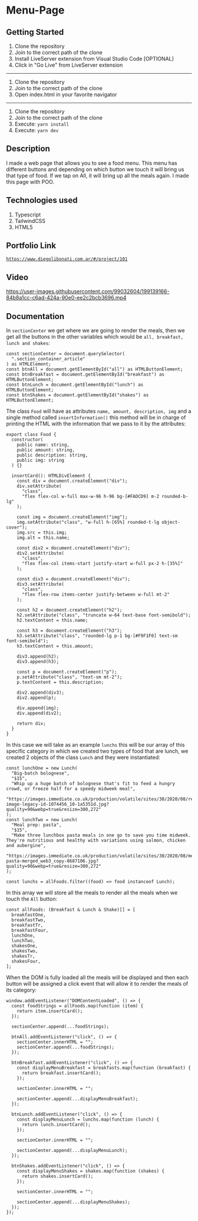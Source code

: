 # Menu-Page

## Getting Started

1. Clone the repository
2. Join to the correct path of the clone
3. Install LiveServer extension from Visual Studio Code [OPTIONAL]
4. Click in "Go Live" from LiveServer extension

---

1. Clone the repository
2. Join to the correct path of the clone
3. Open index.html in your favorite navigator

---

1. Clone the repository
2. Join to the correct path of the clone
3. Execute: `yarn install`
4. Execute: `yarn dev`

## Description

I made a web page that allows you to see a food menu. This menu has different buttons and depending on which button we touch it will bring us that type of food. If we tap on All, it will bring up all the meals again. I made this page with POO.

## Technologies used

1. Typescript
2. TailwindCSS
3. HTML5

## Portfolio Link

[`https://www.diegolibonati.com.ar/#/project/101`](https://www.diegolibonati.com.ar/#/project/101)

## Video

https://user-images.githubusercontent.com/99032604/199139166-84b8a1cc-c6ad-424a-90e0-ee2c2bcb3696.mp4

## Documentation

In `sectionCenter` we get where we are going to render the meals, then we get all the buttons in the other variables which would be `all, breakfast, lunch and shakes`:

```
const sectionCenter = document.querySelector(
  ".section_container_article"
) as HTMLElement;
const btnAll = document.getElementById("all") as HTMLButtonElement;
const btnBreakfast = document.getElementById("breakfast") as HTMLButtonElement;
const btnLunch = document.getElementById("lunch") as HTMLButtonElement;
const btnShakes = document.getElementById("shakes") as HTMLButtonElement;
```

The class `Food` will have as attributes `name, amount, description, img` and a single method called `insertInformation()` this method will be in charge of printing the HTML with the information that we pass to it by the attributes:

```
export class Food {
  constructor(
    public name: string,
    public amount: string,
    public description: string,
    public img: string
  ) {}

  insertCard(): HTMLDivElement {
    const div = document.createElement("div");
    div.setAttribute(
      "class",
      "flex flex-col w-full max-w-96 h-96 bg-[#FADCD9] m-2 rounded-b-lg"
    );

    const img = document.createElement("img");
    img.setAttribute("class", "w-full h-[65%] rounded-t-lg object-cover");
    img.src = this.img;
    img.alt = this.name;

    const div2 = document.createElement("div");
    div2.setAttribute(
      "class",
      "flex flex-col items-start justify-start w-full px-2 h-[35%]"
    );

    const div3 = document.createElement("div");
    div3.setAttribute(
      "class",
      "flex flex-row items-center justify-between w-full mt-2"
    );

    const h2 = document.createElement("h2");
    h2.setAttribute("class", "truncate w-64 text-base font-semibold");
    h2.textContent = this.name;

    const h3 = document.createElement("h3");
    h3.setAttribute("class", "rounded-lg p-1 bg-[#F9F1F0] text-sm font-semibold");
    h3.textContent = this.amount;

    div3.append(h2);
    div3.append(h3);

    const p = document.createElement("p");
    p.setAttribute("class", "text-sm mt-2");
    p.textContent = this.description;

    div2.append(div3);
    div2.append(p);

    div.append(img);
    div.append(div2);

    return div;
  }
}
```

In this case we will take as an example `lunchs` this will be our array of this specific category in which we created two types of food that are lunch, we created 2 objects of the class `Lunch` and they were instantiated:

```
const lunchOne = new Lunch(
  "Big-batch bolognese",
  "$15",
  "Whip up a huge batch of bolognese that's fit to feed a hungry crowd, or freeze half for a speedy midweek meal",
  "https://images.immediate.co.uk/production/volatile/sites/30/2020/08/recipe-image-legacy-id-1074456_10-1a5351d.jpg?quality=90&webp=true&resize=300,272"
);
const lunchTwo = new Lunch(
  "Meal prep: pasta",
  "$15",
  "Make three lunchbox pasta meals in one go to save you time midweek. They're nutritious and healthy with variations using salmon, chicken and aubergine",
  "https://images.immediate.co.uk/production/volatile/sites/30/2020/08/mealprep-pasta-merged_web3_copy-8687106.jpg?quality=90&webp=true&resize=300,272"
);

const lunchs = allFoods.filter((food) => food instanceof Lunch);
```

In this array we will store all the meals to render all the meals when we touch the `All` button:

```
const allFoods: (Breakfast & Lunch & Shake)[] = [
  breakfastOne,
  breakfastTwo,
  breakfastTr,
  breakfastFour,
  lunchOne,
  lunchTwo,
  shakesOne,
  shakesTwo,
  shakesTr,
  shakesFour,
];
```

When the DOM is fully loaded all the meals will be displayed and then each button will be assigned a click event that will allow it to render the meals of its category:

```
window.addEventListener("DOMContentLoaded", () => {
  const foodStrings = allFoods.map(function (item) {
    return item.insertCard();
  });

  sectionCenter.append(...foodStrings);

  btnAll.addEventListener("click", () => {
    sectionCenter.innerHTML = "";
    sectionCenter.append(...foodStrings);
  });

  btnBreakfast.addEventListener("click", () => {
    const displayMenuBreakfast = breakfasts.map(function (breakfast) {
      return breakfast.insertCard();
    });

    sectionCenter.innerHTML = "";

    sectionCenter.append(...displayMenuBreakfast);
  });

  btnLunch.addEventListener("click", () => {
    const displayMenuLunch = lunchs.map(function (lunch) {
      return lunch.insertCard();
    });

    sectionCenter.innerHTML = "";

    sectionCenter.append(...displayMenuLunch);
  });

  btnShakes.addEventListener("click", () => {
    const displayMenuShakes = shakes.map(function (shakes) {
      return shakes.insertCard();
    });

    sectionCenter.innerHTML = "";

    sectionCenter.append(...displayMenuShakes);
  });
});
```

